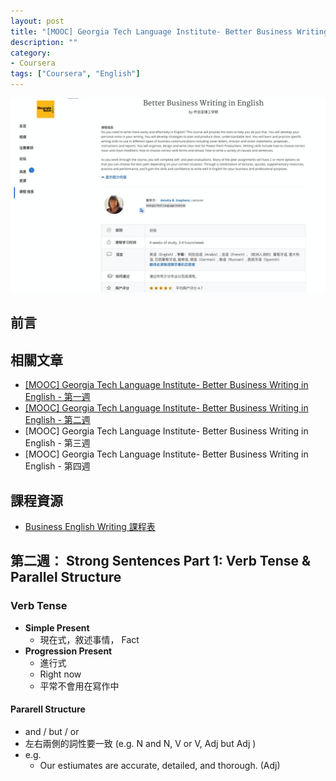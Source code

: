 ```yaml
---
layout: post
title: "[MOOC] Georgia Tech Language Institute- Better Business Writing in English - 第二週"
description: ""
category: 
- Coursera
tags: ["Coursera", "English"]
---
```


![image-20220128163717165](../images/2021/image-20220128163717165.png)

## 前言





## 相關文章

- [[MOOC] Georgia Tech Language Institute- Better Business Writing in English - 第一週](https://www.evanlin.com/moocs-eng-writing-1/)
- [[MOOC] Georgia Tech Language Institute- Better Business Writing in English - 第二週](https://www.evanlin.com/moocs-eng-writing-2/)
- [MOOC] Georgia Tech Language Institute- Better Business Writing in English - 第三週
- [MOOC] Georgia Tech Language Institute- Better Business Writing in English - 第四週

## 課程資源

- [Business English Writing 課程表](https://www.coursera.org/learn/business-writing-english/home/info)


## 第二週： Strong Sentences Part 1: Verb Tense & Parallel Structure

### Verb Tense

- **Simple Present**
  - 現在式，敘述事情， Fact
- **Progression Present**
  - 進行式
  - Right now
  - 平常不會用在寫作中

#### Pararell Structure

- and / but / or
- 左右兩側的詞性要一致 (e.g. N and N,  V or V, Adj but Adj )
- e.g.
  - Our estiumates are accurate, detailed, and thorough. (Adj)





